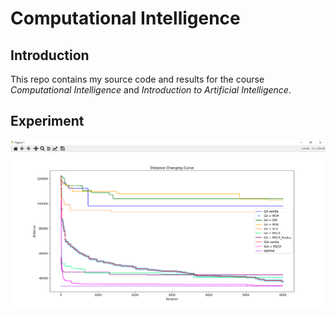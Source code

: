 # Computational Intelligence

## Introduction

This repo contains my source code and results for the course *Computational Intelligence* and *Introduction to Artificial Intelligence*.



## Experiment

![image-20221025231640393](assets/image-20221025231640393.png)

